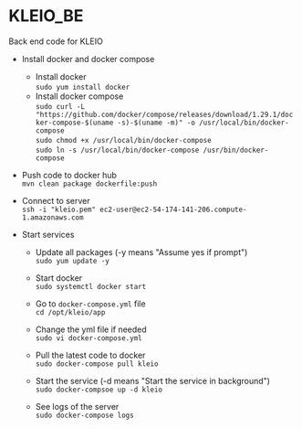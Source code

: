 # KLEIO_BE
Back end code for KLEIO

* Install docker and docker compose
  * Install docker  
  ```sudo yum install docker```
  * Install docker compose  
  ```sudo curl -L "https://github.com/docker/compose/releases/download/1.29.1/docker-compose-$(uname -s)-$(uname -m)" -o /usr/local/bin/docker-compose```  
  ```sudo chmod +x /usr/local/bin/docker-compose```  
  ```sudo ln -s /usr/local/bin/docker-compose /usr/bin/docker-compose```  

* Push code to docker hub  
```mvn clean package dockerfile:push```

* Connect to server  
```ssh -i "kleio.pem" ec2-user@ec2-54-174-141-206.compute-1.amazonaws.com```

* Start services
  * Update all packages (-y means "Assume yes if prompt")  
  ```sudo yum update -y``` 
  
  * Start docker  
  ```sudo systemctl docker start```
  
  * Go to ```docker-compose.yml``` file  
  ```cd /opt/kleio/app```
  
  * Change the yml file if needed  
  ```sudo vi docker-compose.yml```
  
  * Pull the latest code to docker  
  ```sudo docker-compose pull kleio```
  
  * Start the service (-d means "Start the service in background")  
  ```sudo docker-compsoe up -d kleio```
  
  * See logs of the server  
  ```sudo docker-compose logs```

